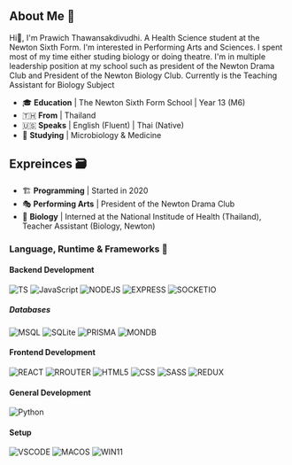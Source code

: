 ## About Me 📠

Hi👋, I'm Prawich Thawansakdivudhi. A Health Science student at the Newton Sixth Form. I'm interested in Performing Arts and Sciences. I spent most of my time either studing biology or doing theatre. I'm in multiple leadership position at my school such as president of the Newton Drama Club and President of the Newton Biology Club. Currently is the Teaching Assistant for Biology Subject

- 🎓 **Education** | The Newton Sixth Form School | Year 13 (M6)
- 🇹🇭 **From** | Thailand
- 🇺🇸 **Speaks** | English (Fluent) | Thai (Native)
- 🌱 **Studying** | Microbiology & Medicine

## Expreinces 🗃

- 🏗 **Programming** | Started in 2020
- 🎭 **Performing Arts** | President of the Newton Drama Club
- 🧫 **Biology** | Interned at the National Institude of Health (Thailand), Teacher Assistant (Biology, Newton)

### Language, Runtime & Frameworks 💽

#### Backend Development

![TS](https://img.shields.io/badge/TypeScript-007ACC?style=for-the-badge&logo=typescript&logoColor=white) ![JavaScript](https://img.shields.io/badge/JavaScript-323330?style=for-the-badge&logo=javascript&logoColor=F7DF1E) ![NODEJS](https://img.shields.io/badge/Node.js-43853D?style=for-the-badge&logo=node.js&logoColor=white) ![EXPRESS](https://img.shields.io/badge/Express.js-000000?style=for-the-badge&logo=express&logoColor=white) ![SOCKETIO](https://img.shields.io/badge/Socket.io-010101?&style=for-the-badge&logo=Socket.io&logoColor=white)

##### Databases

![MSQL](https://img.shields.io/badge/MySQL-00000F?style=for-the-badge&logo=mysql&logoColor=white) ![SQLite](https://img.shields.io/badge/SQLite-07405E?style=for-the-badge&logo=sqlite&logoColor=white) ![PRISMA](https://img.shields.io/badge/Prisma-3982CE?style=for-the-badge&logo=Prisma&logoColor=white) ![MONDB](https://img.shields.io/badge/MongoDB-4EA94B?style=for-the-badge&logo=mongodb&logoColor=white)

#### Frontend Development

![REACT](https://img.shields.io/badge/React-20232A?style=for-the-badge&logo=react&logoColor=61DAFB) ![RROUTER](https://img.shields.io/badge/React_Router-CA4245?style=for-the-badge&logo=react-router&logoColor=white) ![HTML5](https://img.shields.io/badge/HTML5-E34F26?style=for-the-badge&logo=html5&logoColor=white) ![CSS](https://img.shields.io/badge/CSS3-1572B6?style=for-the-badge&logo=css3&logoColor=white) ![SASS](https://img.shields.io/badge/Sass-CC6699?style=for-the-badge&logo=sass&logoColor=white) ![REDUX](https://img.shields.io/badge/Redux-593D88?style=for-the-badge&logo=redux&logoColor=white)

#### General Development

![Python](https://img.shields.io/badge/Python-3776AB?style=for-the-badge&logo=python&logoColor=white)

#### Setup

![VSCODE](https://img.shields.io/badge/Visual_Studio_Code-0078D4?style=for-the-badge&logo=visual%20studio%20code&logoColor=white) ![MACOS](https://img.shields.io/badge/mac%20os-000000?style=for-the-badge&logo=apple&logoColor=white) ![WIN11](https://img.shields.io/badge/Windows%2011-0078D6?style=for-the-badge&logo=windows&logoColor=white)
